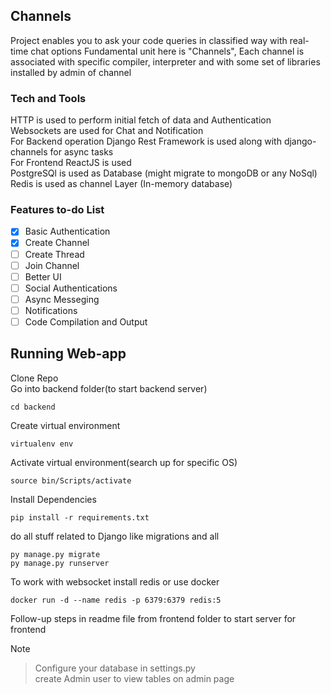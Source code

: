 ## Channels

Project enables you to ask your code queries in classified way with real-time chat options
Fundamental unit here is "Channels", Each channel is associated with specific compiler, interpreter 
and with some set of libraries installed by admin of channel

### Tech and Tools

HTTP is used to perform initial fetch of data and Authentication \
Websockets are used for Chat and Notification \
For Backend operation Django Rest Framework is used along with django-channels for async tasks \
For Frontend ReactJS is used \
PostgreSQl is used as Database (might migrate to mongoDB or any NoSql) \
Redis is used as channel Layer (In-memory database) 

### Features to-do List

- [x] Basic Authentication
- [x] Create Channel
- [ ] Create Thread
- [ ] Join Channel
- [ ] Better UI
- [ ] Social Authentications
- [ ] Async Messeging
- [ ] Notifications
- [ ] Code Compilation and Output

## Running Web-app

Clone Repo \
Go into backend folder(to start backend server) 
```
cd backend
```
Create virtual environment 
```
virtualenv env
```
Activate virtual environment(search up for specific OS)
```
source bin/Scripts/activate
```
Install Dependencies
```
pip install -r requirements.txt
```

do all stuff related to Django like migrations and all
```
py manage.py migrate
py manage.py runserver
```

To work with websocket install redis or use docker
```
docker run -d --name redis -p 6379:6379 redis:5
```

Follow-up steps in readme file from frontend folder to start server for frontend

Note
> Configure your database in settings.py \
> create Admin user to view tables on admin page 







